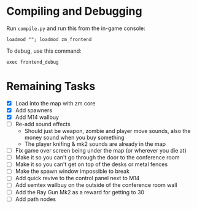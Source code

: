 # Compiling and Debugging
Run `compile.py` and run this from the in-game console:
```
loadmod ""; loadmod zm_frontend
```

To debug, use this command:
```
exec frontend_debug
```

# Remaining Tasks
- [x] Load into the map with zm core
- [x] Add spawners
- [x] Add M14 wallbuy
- [ ] Re-add sound effects
	- Should just be weapon, zombie and player move sounds, also the money sound when you buy something
	- The player knifing & mk2 sounds are already in the map
- [ ] Fix game over screen being under the map (or wherever you die at)
- [ ] Make it so you can't go through the door to the conference room
- [ ] Make it so you can't get on top of the desks or metal fences
- [ ] Make the spawn window impossible to break
- [ ] Add quick revive to the control panel next to M14
- [ ] Add semtex wallbuy on the outside of the conference room wall
- [ ] Add the Ray Gun Mk2 as a reward for getting to 30
- [ ] Add path nodes